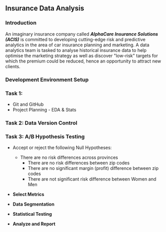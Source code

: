 ## Insurance Data Analysis
### Introduction
An imaginary insurance company called **_AlphaCare Insurance Solutions (ACIS)_** is committed to developing cutting-edge risk and predictive analytics in the area of car insurance planning and marketing. A data analytics team is tasked to analyse historical insurance data to help optimise the marketing strategy as well as discover "low-risk" targets for which the premium could be reduced, hence an opportunity to attract new clients.

### Development Environment Setup

### Task 1: 
* Git and GitHub
* Project Planning - EDA & Stats

### Task 2: Data Version Control

### Task 3: A/B Hypothesis Testing
* Accept or reject the following Null Hypotheses: 
    + There are no risk differences across provinces 
        - There are no risk differences between zip codes 
        - There are no significant margin (profit) difference between zip codes 
        - There are not significant risk difference between Women and Men
        
* **Select Metrics**
* **Data Segmentation**
* **Statistical Testing**
* **Analyze and Report**

